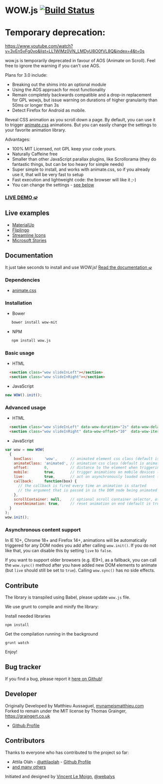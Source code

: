 # WOW.js [![Build Status](https://secure.travis-ci.org/graingert/WOW.svg?branch=master)](http://travis-ci.org/graingert/WOW)

Temporary deprecation:
======================
https://www.youtube.com/watch?v=3vEn5vFg0vo&list=LL1WIMz0VN_LMDyU8O0fVL8Q&index=4&t=0s

wow.js is temporarily deprecated in favour of AOS (Animate on Scroll). Feel free to ignore the warning if you can't use AOS.

Plans for 3.0 include:

* Breaking out the shims into an optional module
* Using the AOS approach for most functionality
* Remain completely backwards compatible and a drop-in replacement for GPL wowjs, but issue warning on durations of higher granularity than 50ms
or longer than 3s
* Detect Firefox for Android as mobile.


Reveal CSS animation as you scroll down a page.
By default, you can use it to trigger [animate.css](https://github.com/daneden/animate.css) animations.
But you can easily change the settings to your favorite animation library.

Advantages:
- 100% MIT Licensed, not GPL keep your code yours.
- Naturally Caffeine free
- Smaller than other JavaScript parallax plugins, like Scrollorama (they do fantastic things, but can be too heavy for simple needs)
- Super simple to install, and works with animate.css, so if you already use it, that will be very fast to setup
- Fast execution and lightweight code: the browser will like it ;-)
- You can change the settings - [see below](#advanced-usage)

### [LIVE DEMO ➫](https://graingert.co.uk/WOW/)

## Live examples
- [MaterialUp](http://www.materialup.com)
- [Fliplingo](https://www.fliplingo.com)
- [Streamline Icons](http://www.streamlineicons.com)
- [Microsoft Stories](http://www.microsoft.com/en-us/news/stories/garage/)


## Documentation

It just take seconds to install and use WOW.js!
[Read the documentation ➫](https://graingert.co.uk/WOW/docs.html)

### Dependencies
- [animate.css](https://github.com/daneden/animate.css)

### Installation

- Bower

```bash
   bower install wow-mit
```

- NPM

```bash
   npm install wow.js
```

### Basic usage

- HTML

```html
  <section class="wow slideInLeft"></section>
  <section class="wow slideInRight"></section>
```

- JavaScript

```javascript
new WOW().init();
```

### Advanced usage

- HTML

```html
  <section class="wow slideInLeft" data-wow-duration="2s" data-wow-delay="5s"></section>
  <section class="wow slideInRight" data-wow-offset="10"  data-wow-iteration="10"></section>
```

- JavaScript

```javascript
var wow = new WOW(
  {
    boxClass:     'wow',      // animated element css class (default is wow)
    animateClass: 'animated', // animation css class (default is animated)
    offset:       0,          // distance to the element when triggering the animation (default is 0)
    mobile:       true,       // trigger animations on mobile devices (default is true)
    live:         true,       // act on asynchronously loaded content (default is true)
    callback:     function(box) {
      // the callback is fired every time an animation is started
      // the argument that is passed in is the DOM node being animated
    },
    scrollContainer: null,    // optional scroll container selector, otherwise use window,
    resetAnimation: true,     // reset animation on end (default is true)
  }
);
wow.init();
```

### Asynchronous content support

In IE 10+, Chrome 18+ and Firefox 14+, animations will be automatically
triggered for any DOM nodes you add after calling `wow.init()`. If you do not
like that, you can disable this by setting `live` to `false`.

If you want to support older browsers (e.g. IE9+), as a fallback, you can call
the `wow.sync()` method after you have added new DOM elements to animate (but
`live` should still be set to `true`). Calling `wow.sync()` has no side
effects.


## Contribute

The library is transpiled using Babel, please update `wow.js` file.

We use grunt to compile and minify the library:

Install needed libraries

```
npm install
```

Get the compilation running in the background

```
grunt watch
```

Enjoy!

## Bug tracker

If you find a bug, please report it [here on Github](https://github.com/graingert/WOW/issues)!

## Developer

Originally Developed by Matthieu Aussaguel, [mynameismatthieu.com](http://mynameismatthieu.com)
Forked to remain under the MIT license by Thomas Grainger, https://graingert.co.uk

+ [Github Profile](//github.com/graingert)

## Contributors

Thanks to everyone who has contributed to the project so far:

- Attila Oláh - [@attilaolah](//twitter.com/attilaolah) - [Github Profile](//github.com/attilaolah)
- [and many others](//github.com/graingert/WOW/graphs/contributors)

Initiated and designed by [Vincent Le Moign](//www.webalys.com/), [@webalys](//twitter.com/webalys)
